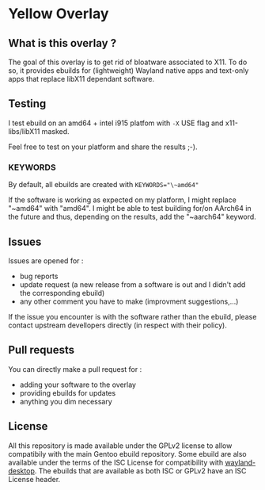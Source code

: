 # Yellow Overlay

## What is this overlay ?

The goal of this overlay is to get rid of bloatware associated to X11.
To do so, it provides ebuilds for (lightweight) Wayland native apps and text-only apps that replace libX11 dependant software.

## Testing

I test ebuild on an amd64 + intel i915 platfom with `-X` USE flag and x11-libs/libX11 masked.

Feel free to test on your platform and share the results ;-). 

### KEYWORDS

By default, all ebuilds are created with `KEYWORDS="\~amd64"`

If the software is working as expected on my platform, I might replace "\~amd64" with "amd64".
I might be able to test building for/on AArch64 in the future and thus, depending on the results, add the "\~aarch64" keyword.

## Issues

Issues are opened for :
- bug reports
- update request (a new release from a software is out and I didn't add the corresponding ebuild)
- any other comment you have to make (improvment suggestions,...)

If the issue you encounter is with the software rather than the ebuild, please contact upstream devellopers directly (in respect with their policy).

## Pull requests

You can directly make a pull request for :
- adding your software to the overlay
- providing ebuilds for updates
- anything you dim necessary

## License

All this repository is made available under the GPLv2 license to allow compatibily with the main Gentoo ebuild repository.
Some ebuild are also available under the terms of the ISC License for compatibility with [wayland-desktop](https://github.com/bsd-ac/wayland-desktop). The ebuilds that are available as both ISC or GPLv2 have an ISC License header.
